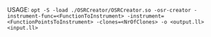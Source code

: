 USAGE: `opt -S -load ./OSRCreator/OSRCreator.so -osr-creator -instrument-func=<FunctionToInstrument> -instrument=<FunctionPointsToInstrument> -clones=<NrOfClones> -o <output.ll> <input.ll>`